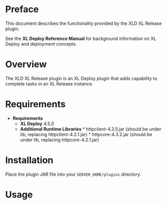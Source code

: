 # Preface #

This document describes the functionality provided by the XLD XL Release plugin.

See the **XL Deploy Reference Manual** for background information on XL Deploy and deployment concepts.

# Overview #

The XLD XL Release plugin is an XL Deploy plugin that adds capability to complete tasks in an XL Release instance.

# Requirements #

* **Requirements**
	* **XL Deploy** 4.5.0
	* **Additional Runtime Libraries**
    		* httpclient-4.3.5.jar (should be under lib, replacing httpclient-4.2.1.jar)
    		* httpcore-4.3.2.jar (should be under lib, replacing httpcore-4.2.1.jar)

# Installation #

Place the plugin JAR file into your `SERVER_HOME/plugins` directory.

# Usage #
